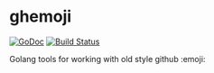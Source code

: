 # ghemoji

[![GoDoc](https://godoc.org/github.com/donatj/ghemoji?status.svg)](https://godoc.org/github.com/donatj/ghemoji)
[![Build Status](https://travis-ci.org/donatj/ghemoji.svg?branch=master)](https://travis-ci.org/donatj/ghemoji)

Golang tools for working with old style github :emoji:
